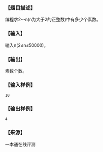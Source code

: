 ### 【题目描述】

编程求2～n(n为大于2的正整数)中有多少个素数。

### 【输入】

输入n(2≤n≤50000)。

### 【输出】

素数个数。

### 【输入样例】

```
10
```

### 【输出样例】

```
4
```


 ### 【来源】

 一本通在线评测 